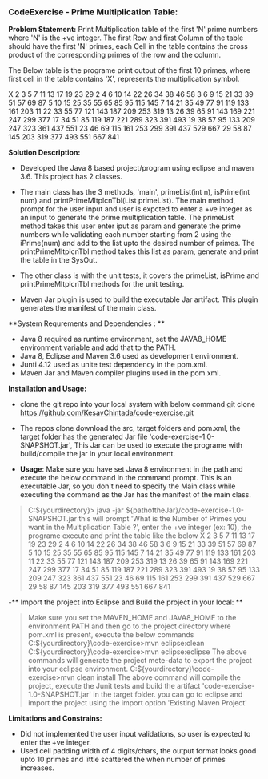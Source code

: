 ### CodeExercise - Prime Multiplication Table:

**Problem Statement:**
Print Multiplication table of the first 'N' prime numbers where 'N' is the +ve integer. The first Row and first Column of the table should have the first 'N' primes, each Cell in the table contains the cross product of the corresponding primes of the row and the column. 

The Below table is the programe print output of the first 10 primes, where first cell in the table contains 'X', represents the multiplication symbol.

   X   2   3   5   7  11  13  17  19  23  29
   2   4   6  10  14  22  26  34  38  46  58
   3   6   9  15  21  33  39  51  57  69  87
   5  10  15  25  35  55  65  85  95 115 145
   7  14  21  35  49  77  91 119 133 161 203
  11  22  33  55  77 121 143 187 209 253 319
  13  26  39  65  91 143 169 221 247 299 377
  17  34  51  85 119 187 221 289 323 391 493
  19  38  57  95 133 209 247 323 361 437 551
  23  46  69 115 161 253 299 391 437 529 667
  29  58  87 145 203 319 377 493 551 667 841

 **Solution Description:**
 - Developed the Java 8 based project/program using eclipse and maven 3.6. This project has 2 classes. 
 - The main class has the 3 methods, 'main', primeList(int n), isPrime(int num) and printPrimeMltplcnTbl(List<Integer> primeList).
 The main method, prompt for the user input and user is expcted to enter a +ve integer as an input to generate the prime multiplication table.
 The primeList method takes this user enter iput as param and generate the prime numbers while validating each number starting from 2 using the iPrime(num) and add to the list upto the desired number of primes.
 The printPrimeMltplcnTbl method takes this list as param, generate and print the table in the SysOut.

 - The other class is with the unit tests, it covers the primeList, isPrime and printPrimeMltplcnTbl methods for the unit testing.

- Maven Jar plugin is used to build the executable Jar artifact. This plugin generates the manifest of the main class.
 
 **System Requrements and Dependencies : **
- Java 8 required as runtime environment, set the JAVA8_HOME environment variable and add that to the PATH.
- Java 8, Eclipse and Maven 3.6 used as development environment. 
- Junti 4.12 used as unite test dependency in the pom.xml.
- Maven Jar and Maven compiler plugins used in the pom.xml.

**Installation and Usage:**
- clone the git repo into your local system with below command 
 git clone https://github.com/KesavChintada/code-exercise.git 
- The repos clone download the src, target folders and pom.xml, the target folder has the generated Jar file 'code-exercise-1.0-SNAPSHOT.jar', This Jar can be used to execute the programe with build/compile the jar in your local environment.

 - **Usage**: Make sure you have set Java 8 environment in the path and execute the below command in the command prompt. This is an executable Jar, so you don't need to specify the Main class while executing the command as the Jar has the manifest of the main class.
 > C:\${yourdirectory}> java -jar ${pathoftheJar}/code-exercise-1.0-SNAPSHOT.jar
  this will prompt 'What is the Number of Primes you want in the Multiplication Table ?',  enter the +ve integer (ex: 10), the programe execute and print the table like the below 
     X   2   3   5   7  11  13  17  19  23  29
   2   4   6  10  14  22  26  34  38  46  58
   3   6   9  15  21  33  39  51  57  69  87
   5  10  15  25  35  55  65  85  95 115 145
   7  14  21  35  49  77  91 119 133 161 203
  11  22  33  55  77 121 143 187 209 253 319
  13  26  39  65  91 143 169 221 247 299 377
  17  34  51  85 119 187 221 289 323 391 493
  19  38  57  95 133 209 247 323 361 437 551
  23  46  69 115 161 253 299 391 437 529 667
  29  58  87 145 203 319 377 493 551 667 841

-** Import the project into Eclipse and Build the project in your local: **
>Make sure you set the MAVEN_HOME and JAVA8_HOME to the environment PATH and then go to the project directory where pom.xml is present, execute the below commands 
C:\${yourdirectory}\code-exercise>mvn eclipse:clean
C:\${yourdirectory}\code-exercise>mvn eclipse:eclipse
The above commands will generate the project mete-data to export the project into your eclipse environment.
C:\${yourdirectory}\code-exercise>mvn clean install 
The above command will compile the project, execute the Junit tests and build the artifact 'code-exercise-1.0-SNAPSHOT.jar' in the target folder.
you can go to eclipse and import the project using the import option 'Existing Maven Project'

**Limitations and Constrains:**
- Did not implemented the user input validations, so user is expected to enter the +ve integer.
- Used cell padding width of 4 digits/chars, the output format looks good upto 10 primes and little scattered the when number of primes increases.


